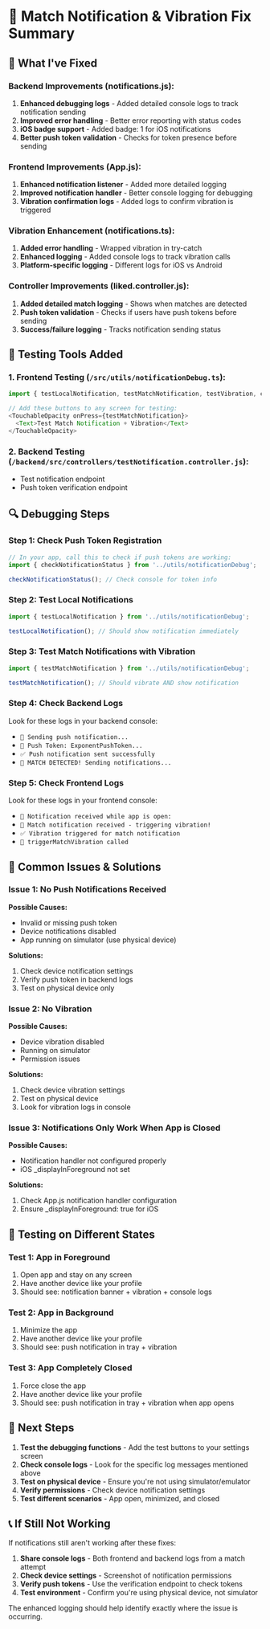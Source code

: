 # 🎉 Match Notification & Vibration Fix Summary

## 🔧 What I've Fixed

### Backend Improvements (notifications.js):
1. **Enhanced debugging logs** - Added detailed console logs to track notification sending
2. **Improved error handling** - Better error reporting with status codes
3. **iOS badge support** - Added badge: 1 for iOS notifications
4. **Better push token validation** - Checks for token presence before sending

### Frontend Improvements (App.js):
1. **Enhanced notification listener** - Added more detailed logging
2. **Improved notification handler** - Better console logging for debugging
3. **Vibration confirmation logs** - Added logs to confirm vibration is triggered

### Vibration Enhancement (notifications.ts):
1. **Added error handling** - Wrapped vibration in try-catch
2. **Enhanced logging** - Added console logs to track vibration calls
3. **Platform-specific logging** - Different logs for iOS vs Android

### Controller Improvements (liked.controller.js):
1. **Added detailed match logging** - Shows when matches are detected
2. **Push token validation** - Checks if users have push tokens before sending
3. **Success/failure logging** - Tracks notification sending status

## 🧪 Testing Tools Added

### 1. Frontend Testing (`/src/utils/notificationDebug.ts`):
```typescript
import { testLocalNotification, testMatchNotification, testVibration, checkNotificationStatus } from '../utils/notificationDebug';

// Add these buttons to any screen for testing:
<TouchableOpacity onPress={testMatchNotification}>
  <Text>Test Match Notification + Vibration</Text>
</TouchableOpacity>
```

### 2. Backend Testing (`/backend/src/controllers/testNotification.controller.js`):
- Test notification endpoint
- Push token verification endpoint

## 🔍 Debugging Steps

### Step 1: Check Push Token Registration
```javascript
// In your app, call this to check if push tokens are working:
import { checkNotificationStatus } from '../utils/notificationDebug';

checkNotificationStatus(); // Check console for token info
```

### Step 2: Test Local Notifications
```javascript
import { testLocalNotification } from '../utils/notificationDebug';

testLocalNotification(); // Should show notification immediately
```

### Step 3: Test Match Notifications with Vibration
```javascript
import { testMatchNotification } from '../utils/notificationDebug';

testMatchNotification(); // Should vibrate AND show notification
```

### Step 4: Check Backend Logs
Look for these logs in your backend console:
- `🚀 Sending push notification...`
- `📱 Push Token: ExponentPushToken...`
- `✅ Push notification sent successfully`
- `🎉 MATCH DETECTED! Sending notifications...`

### Step 5: Check Frontend Logs
Look for these logs in your frontend console:
- `🔔 Notification received while app is open:`
- `🎉 Match notification received - triggering vibration!`
- `✅ Vibration triggered for match notification`
- `🎯 triggerMatchVibration called`

## 🚨 Common Issues & Solutions

### Issue 1: No Push Notifications Received
**Possible Causes:**
- Invalid or missing push token
- Device notifications disabled
- App running on simulator (use physical device)

**Solutions:**
1. Check device notification settings
2. Verify push token in backend logs
3. Test on physical device only

### Issue 2: No Vibration
**Possible Causes:**
- Device vibration disabled
- Running on simulator
- Permission issues

**Solutions:**
1. Check device vibration settings
2. Test on physical device
3. Look for vibration logs in console

### Issue 3: Notifications Only Work When App is Closed
**Possible Causes:**
- Notification handler not configured properly
- iOS _displayInForeground not set

**Solutions:**
1. Check App.js notification handler configuration
2. Ensure _displayInForeground: true for iOS

## 📱 Testing on Different States

### Test 1: App in Foreground
1. Open app and stay on any screen
2. Have another device like your profile
3. Should see: notification banner + vibration + console logs

### Test 2: App in Background
1. Minimize the app
2. Have another device like your profile
3. Should see: push notification in tray + vibration

### Test 3: App Completely Closed
1. Force close the app
2. Have another device like your profile
3. Should see: push notification in tray + vibration when app opens

## 🔄 Next Steps

1. **Test the debugging functions** - Add the test buttons to your settings screen
2. **Check console logs** - Look for the specific log messages mentioned above
3. **Test on physical device** - Ensure you're not using simulator/emulator
4. **Verify permissions** - Check device notification settings
5. **Test different scenarios** - App open, minimized, and closed

## 📞 If Still Not Working

If notifications still aren't working after these fixes:

1. **Share console logs** - Both frontend and backend logs from a match attempt
2. **Check device settings** - Screenshot of notification permissions
3. **Verify push tokens** - Use the verification endpoint to check tokens
4. **Test environment** - Confirm you're using physical device, not simulator

The enhanced logging should help identify exactly where the issue is occurring.
